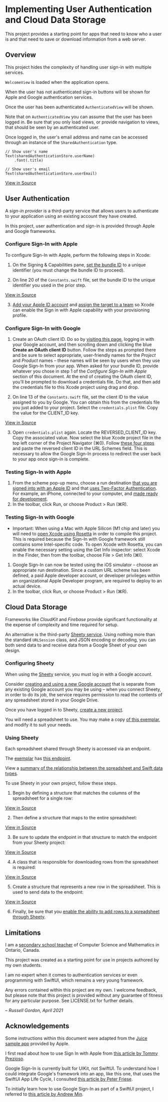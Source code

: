 #  Implementing User Authentication and Cloud Data Storage

This project provides a starting point for apps that need to know who a user is and that need to save or download information from a web server.

## Overview

This project hides the complexity of handling user sign-in with multiple services.

`WelcomeView` is loaded when the application opens.

When the user has not authenticated sign-in buttons will be shown for Apple and Google authentication services.

Once the user has been authenticated `AuthenticatedView` will be shown.

Note that on `AuthenticatedView` you can assume that the user has been logged in. Be sure that you only load views, or provide navigation to views, that should be seen by an authenticated user.

Once logged in, the user's email address and name can be accessed through an instance of the `SharedAuthentication` type.

```
// Show user's name
Text(sharedAuthenticationStore.userName)
	.font(.title)

// Show user's email
Text(sharedAuthenticationStore.userEmail)
```

[View in Source](x-source-tag://accessing_user_details)

## User Authentication

A *sign-in provider* is a third-party service that allows users to authenticate to your application using an existing account they have created.

In this project, user authentication and sign-in is provided through Apple and Google frameworks.

### Configure Sign-In with Apple

To configure Sign-In with Apple, perform the following steps in Xcode:

1. On the Signing & Capabilities pane, [set the bundle ID][3] to a unique identifier (you must change the bundle ID to proceed).

2. On line 20 of the `Constants.swift` file, set the bundle ID to the unique identifier you used in the prior step.

[View in Source](x-source-tag://apple_bundle_identifer)

3. [Add your Apple ID account][4] and [assign the target to a team][5] so Xcode can enable the Sign in with Apple capability with your provisioning profile.

### Configure Sign-In with Google

1. Create an OAuth client ID. Do so by [visiting this page][8], logging in with your Google account, and then scrolling down and clicking the blue **Create an OAuth client ID** button. Follow the steps as prompted there and be sure to select appropriate, user-friendly names for the *Project* and *Product* names – these names will be seen by users when they use Google Sign-In from your app. When asked for your bundle ID, provide whatever you chose in step 1 of the *Configure Sign-In with Apple* section of this document. At the end of creating the OAuth client ID, you’ll be prompted to download a credentials file. Do that, and then add the credentials file to this Xcode project using drag and drop.

2. On line 13 of the `Constants.swift` file, set the client ID to the value assigned to you by Google. You can obtain this from the credentials file you just added to your project. Select the `credentials.plist` file. Copy the value for the CLIENT_ID key.

[View in Source](x-source-tag://google_client_id)

3. Open `credentials.plist` again. Locate the REVERSED_CLIENT_ID key. Copy the associated value. Now select the blue Xcode project file in the top left corner of the Project Navigator (⌘0). Follow [these four steps][9] and paste the reversed client ID in the URL Schemes field. This is necessary to allow the Google Sign-In process to redirect the user back to your app once sign-in is complete.

### Testing Sign-In with Apple

1. From the scheme pop-up menu, choose a run destination [that you are signed into with an Apple ID][10] and that [uses Two-Factor Authentication][6]. For example, an iPhone, connected to your computer, and [made ready for development][7]. 
2. In the toolbar, click Run, or choose Product > Run (⌘R). 

### Testing Sign-In with Google

 - Important: When using a Mac with Apple Silicon (M1 chip and later) you will need to [open Xcode using Rosetta][21] in order to compile this project. This is required because the Sign-In with Google framework still contains some Intel-specific code. To open Xcode with Rosetta, you can enable the necessary setting using the Get Info inspector: select Xcode in the Finder, then from the toolbar, choose File > Get Info (⌘I).

1. Google Sign-In can now be tested using the iOS simulator – choose an appropriate run destination. Since a custom URL scheme has been defined, a paid Apple developer account, or developer privileges within an organizational Apple Developer program, are required to deploy to an actual device.
2. In the toolbar, click Run, or choose Product > Run (⌘R). 

## Cloud Data Storage

Frameworks like *CloudKit* and *Firebase* provide significant functionality at the expense of complexity and time required for setup.

An alternative is the third-party [Sheety service][1]. Using nothing more than the standard `URLSession` class, and JSON encoding or decoding, you can both send data to and receive data from a Google Sheet of your own design.

### Configuring Sheety

When using the [Sheety][1] service, you must log in with a Google account.

Consider [creating and using a new Google account][11] that is separate from any existing Google account you may be using – when you connect Sheety, in order to do its job, the service requires permission to read the contents of any spreadsheet stored in your Google Drive.

Once you have logged in to Sheety, [create a new project][13].

You will need a spreadsheet to use. You may make a copy [of this exemplar][12], and modify it to suit your needs.

### Using Sheety

Each spreadsheet shared through Sheety is accessed via an endpoint.

The [exemplar][12] has [this endpoint][14].

View a [summary of the relationship between the spreadsheet and Swift data types][15].

To use Sheety in your own project, follow these steps.

1. Begin by defining a structure that matches the columns of the spreadsheet for a single row:

[View in Source](x-source-tag://spreadsheet_row_structure)

2. Then define a structure that maps to the entire spreadsheet:

[View in Source](x-source-tag://entire_spreadsheet_structure)

3. Be sure to update the endpoint in that structure to match the endpoint from your Sheety project:

[View in Source](x-source-tag://update_endpoint)

4. A class that is responsible for downloading rows from the spreadsheet is required:

[View in Source](x-source-tag://load_rows_from_spreadsheet)

5. Create a structure that represents a new row in the spreadsheet. This is used to send data to the endpoint:

[View in Source](x-source-tag://add_row_to_spreadsheet)

6. Finally, be sure that you [enable the ability to add rows to a spreadsheet through Sheety][16].

## Limitations

I am a [secondary school teacher][20] of Computer Science and Mathematics in Ontario, Canada.

This project was created as a starting point for use in projects authored by my own students.

I am no expert when it comes to authentication services or even programming with SwiftUI, which remains a very young framework.

Any errors contained within this project are my own. I welcome feedback, but please note that this project is provided without any guarantee of fitness for any particular purpose. See LICENSE.txt for further details.

*– Russell Gordon, April 2021*


## Acknowledgements

Some instructions within this document were adapted from the [Juice sample app][2] provided by Apple.

I first read about how to use Sign In with Apple from [this article by Tommy Prezioso][18].

Google Sign-In is currently built for UIKit, not SwiftUI. To understand how I could integrate Google's framework into an app, like this one, that uses the SwiftUI App Life Cycle, I consulted [this article by Peter Friese][17].

To initially learn how to use Google Sign-In as part of a SwiftUI project, I referred to [this article by Andrew Min][19].



[1]:https://sheety.co
[2]:https://developer.apple.com/documentation/authenticationservices/implementing_user_authentication_with_sign_in_with_apple
[3]:https://help.apple.com/xcode/mac/current/#/deve21d0239c
[4]:https://help.apple.com/xcode/mac/current/#/devaf282080a
[5]:https://help.apple.com/xcode/mac/current/#/dev23aab79b4
[6]:https://support.apple.com/en-us/HT204915
[7]:https://www.russellgordon.ca/tutorials/adding-a-physical-device-as-a-run-destination/
[8]:https://developers.google.com/identity/sign-in/ios/start-integrating
[9]:https://www.russellgordon.ca/AuthServicesExample/url-type.png
[10]:https://support.apple.com/en-us/HT204053
[11]:https://accounts.google.com/SignUp?hl=en
[12]:https://docs.google.com/spreadsheets/d/1RfBwIAdBu7DOSMsOwYJOvcC5o3i7E1z6mBV2ZkEfAjQ/edit?usp=sharing
[13]:https://dashboard.sheety.co/new
[14]:https://api.sheety.co/92d7eb80d996eaeb34616393ebc6ddcf/visitors/rows
[15]:https://www.russellgordon.ca/AuthServicesExample/sheety_summary.png
[16]:https://www.russellgordon.ca/AuthServicesExample/enable_add_row.png
[17]:https://medium.com/firebase-developers/firebase-and-the-new-swiftui-2-application-life-cycle-e568c9f744e9
[18]:https://swifttom.com/2020/09/28/how-to-add-sign-in-with-apple-to-a-swiftui-project/
[19]:https://medium.com/dev-genius/google-sign-in-with-swiftui-63f8e1deeae6
[20]:https://www.russellgordon.ca/about/
[21]:https://www.russellgordon.ca/AuthServicesExample/m1-use-rosetta.png
